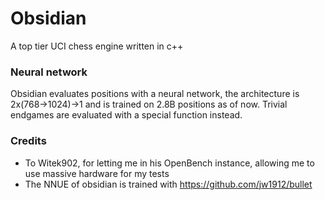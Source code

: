 # Obsidian
A top tier UCI chess engine written in c++


### Neural network

Obsidian evaluates positions with a neural network, the architecture is 2x(768->1024)->1 and is trained on 2.8B positions as of now.
Trivial endgames are evaluated with a special function instead.


### Credits
* To Witek902, for letting me in his OpenBench instance, allowing me to use massive hardware for my tests
* The NNUE of obsidian is trained with https://github.com/jw1912/bullet
